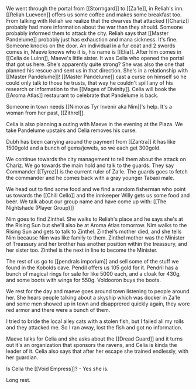 We went through the portal from [[Stormgard]] to [[Za'le]], in Reliah's inn.
[[Reliah Lueveen]] offers us some coffee and makes some breakfast too. From talking with Reliah we realize that the dwarves that attacked [[Chariz]] probably had more information about the war than they should. Someone probably informed them to attack the city. Reliah says that [[Master Pandelume]] probably just has exhaustion and mana sickness. It's fine.
Someone knocks on the door. An individual in a fur coat and 2 swords comes in, Maeve knows who it is, his name is [[Elia]]. After him comes in [[Celia de Luinn]], Maeve's little sister. It was Celia who opened the portal that got us here. She's apparently quite strong?
She was also the one that planned his rescue and sent us in that direction.
She's in a relationship with [[Master Pandelume]]!
[[Master Pandelume]] cast a curse on himself so he could only talk to those he trusts, that way he couldn't spill any of his research or information to the [[Mages of Divinity]].
Celia will book the [[Aroma Atlas]] restaurant to celebrate that Pandelume is back.

Someone in town needs [[Nimoras Tyr Invenir aka Nim]]'s help. It's a woman from her past, [[Zithrel]].

Celia is also planning a outing with Maeve in the evening at the Plaza.
We take Pandelume upstairs and Celia removes his curse.

Dubh has been carrying around the payment from [[Zantra]] it has like 1500gold and a bunch of gems/jewels, so we each get 300gold.

We continue towards the city management to tell them about the attack on Chariz. We go towards the main hold and talk to the guards. They say Commander [[Tyroz]] is the current ruler of Za'le. The guards goes to fetch the commander and he comes back with a gray younger Tabaxi male.

We head out to find some food and we find a random fisherman who point us towards the [[Chili Cello]] and the innkeeper Willy gets us some food and beer. 
We talk about our group name and have come up with: [[The Nightshade (Player Group)]]

Nim goes to find Zinthel. She walks to Reliah's place and he says she's at the Rising Sun but she'll also be at Aroma Atlas tomorrow. Nim walks to the Rising Sun and gets to talk to Zinthel. Zinthel's mother died, and she tells Nim because Nim was like family to them.
Zinthel mother was the Minister of Treassury and her brother has another position within the treassury, and her sister too. Zinthel is the next in line to become the Minister.

The rest of us go to [[pendrals imporium]] and sell some of the stuff we found in the Kobolds cave. Pendil offers us 105 gold for it. Pendril has a bunch of magical rings for sale for like 5000 each, and a cloak for 430g, and some boots with wings for 550g.
Voldooron buys the boots.

We rest for the day and maeve goes around town listening to people around her. She hears people talking about a skyship which was docker in Za'le and some men showed up in town and disapprered quickly again, they wore red armor and there were a bunch of them.

I tried to bride the local alley cats with a stolen fish, but I failed all my rolls and they attacked me. So I ran away, lost the fish and got no information.

Maeve talks for Celia and she asks about the [[Dread Guard]] and it turns out it's an organization that sponsors the ravens, and Celia is kinda the leader of it. Celia also says that after her escape she trained endlessly, with her guardian. 

Is Celia the [[Void Empress]]? - Yes she is.

Long rest.




